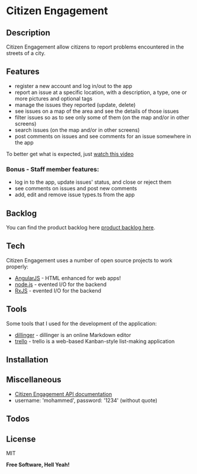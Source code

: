 # Citizen Engagement

## Description
Citizen Engagement allow citizens to report problems encountered in the streets of a city.
## Features
- register a new account and log in/out to the app
- report an issue at a specific location, with a description, a type, one or more pictures and optional tags
- manage the issues they reported (update, delete)
- see issues on a map of the area and see the details of those issues
- filter issues so as to see only some of them (on the map and/or in other screens)
- search issues (on the map and/or in other screens)
- post comments on issues and see comments for an issue somewhere in the app

To better get what is expected, just [watch this video](https://www.youtube.com/watch?v=wki0t178x2k&feature=youtu.be)
### Bonus - Staff member features:
- log in to the app, update issues' status, and close or reject them
- see comments on issues and post new comments
- add, edit and remove issue types.ts from the app
## Backlog
You can find the product backlog here [product backlog here](https://trello.com/b/6NTQyCYT/citizen-engagement).
## Tech
Citizen Engagement uses a number of open source projects to work properly:
* [AngularJS] - HTML enhanced for web apps!
* [node.js] - evented I/O for the backend
* [RxJS] - evented I/O for the backend
## Tools
Some tools that I used for the development of the application:
* [dillinger] - dillinger is an online Markdown editor
* [trello] - trello is a web-based Kanban-style list-making application
## Installation
## Miscellaneous
* [Citizen Engagement API documentation]
* username: 'mohammed', password: '1234' (without quote)
## Todos
License
----
MIT

**Free Software, Hell Yeah!**

   [git-repo-url]: <https://github.com/mofobo/citizen-engagement>
   [node.js]: <http://nodejs.org>
   [AngularJS]: <http://angularjs.org>
   [RxJS]: <https://rxjs-dev.firebaseapp.com>
   [dillinger]:  <https://dillinger.io/>
   [trello]:  <https://trello.com/>
   [Citizen Engagement API documentation]:  <https://mediacomem.github.io/comem-citizen-engagement-api/>
